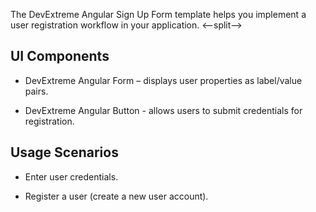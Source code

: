 The DevExtreme Angular Sign Up Form template helps you implement a user registration workflow in your application.
<--split-->

## UI Components  

- DevExtreme Angular Form – displays user properties as label/value pairs.

- DevExtreme Angular Button - allows users to submit credentials for registration.

## Usage Scenarios 

- Enter user credentials.

- Register a user (create a new user account).